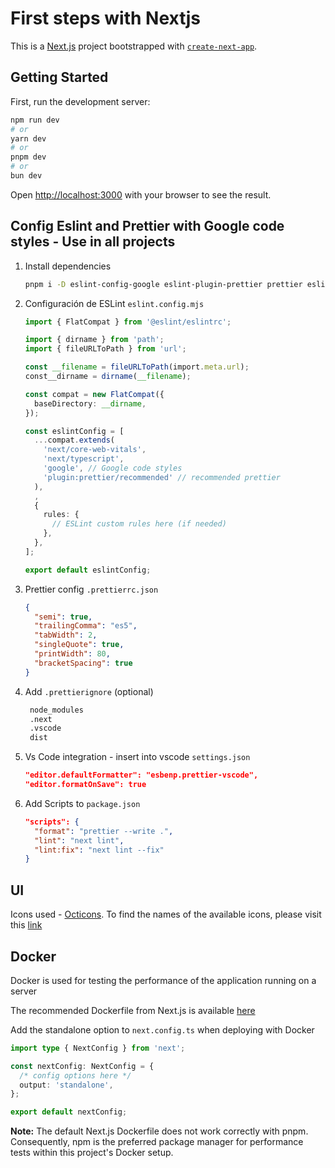 # First steps with Nextjs

This is a [Next.js](https://nextjs.org) project bootstrapped with [`create-next-app`](https://nextjs.org/docs/app/api-reference/cli/create-next-app).

## Getting Started

First, run the development server:

```bash
npm run dev
# or
yarn dev
# or
pnpm dev
# or
bun dev
```

Open [http://localhost:3000](http://localhost:3000) with your browser to see the result.

## Config Eslint and Prettier with Google code styles - Use in all projects

1. Install dependencies

   ```bash
   pnpm i -D eslint-config-google eslint-plugin-prettier prettier eslint-config-prettier
   ```

2. Configuración de ESLint `eslint.config.mjs`

   ```typescript
   import { FlatCompat } from '@eslint/eslintrc';

   import { dirname } from 'path';
   import { fileURLToPath } from 'url';

   const __filename = fileURLToPath(import.meta.url);
   const__dirname = dirname(__filename);

   const compat = new FlatCompat({
     baseDirectory: __dirname,
   });

   const eslintConfig = [
     ...compat.extends(
       'next/core-web-vitals',
       'next/typescript',
       'google', // Google code styles
       'plugin:prettier/recommended' // recommended prettier
     ),
     ,
     {
       rules: {
         // ESLint custom rules here (if needed)
       },
     },
   ];

   export default eslintConfig;
   ```

3. Prettier config `.prettierrc.json`

   ```json
   {
     "semi": true,
     "trailingComma": "es5",
     "tabWidth": 2,
     "singleQuote": true,
     "printWidth": 80,
     "bracketSpacing": true
   }
   ```

4. Add `.prettierignore` (optional)

   ```txt
    node_modules
    .next
    .vscode
    dist
   ```

5. Vs Code integration - insert into vscode `settings.json`

   ```json
   "editor.defaultFormatter": "esbenp.prettier-vscode",
   "editor.formatOnSave": true
   ```

6. Add Scripts to `package.json`

   ```json
   "scripts": {
     "format": "prettier --write .",
     "lint": "next lint",
     "lint:fix": "next lint --fix"
   }
   ```

## UI

Icons used - [Octicons](https://www.npmjs.com/package/@primer/octicons-react). To find the names of the available icons, please visit this [link](https://primer.style/foundations/icons)

## Docker

Docker is used for testing the performance of the application running on a server

The recommended Dockerfile from Next.js is available [here](https://github.com/vercel/next.js/blob/canary/examples/with-docker/Dockerfile)

Add the standalone option to `next.config.ts` when deploying with Docker

```typescript
import type { NextConfig } from 'next';

const nextConfig: NextConfig = {
  /* config options here */
  output: 'standalone',
};

export default nextConfig;
```

**Note:** The default Next.js Dockerfile does not work correctly with pnpm. Consequently, npm is the preferred package manager for performance tests within this project's Docker setup.
